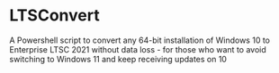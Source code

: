 # LTSConvert
A Powershell script to convert any 64-bit installation of Windows 10 to Enterprise LTSC 2021 without data loss - for those who want to avoid switching to Windows 11 and keep receiving updates on 10

